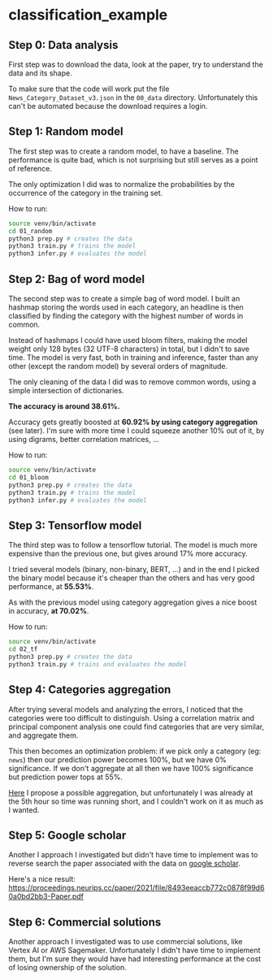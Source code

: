 # classification_example


## Step 0: Data analysis

First step was to download the data, look at the paper, try
to understand the data and its shape. 

To make sure that the code will work put the file `News_Category_Dataset_v3.json`
in the `00_data` directory. Unfortunately this can't be
automated because the download requires a login.


## Step 1: Random model

The first step was to create a random model, to have a baseline.
The performance is quite bad, which is not surprising
but still serves as a point of reference.

The only optimization I did was to normalize the probabilities by
the occurrence of the category in the training set.

How to run:
```bash
source venv/bin/activate
cd 01_random
python3 prep.py # creates the data
python3 train.py # trains the model
python3 infer.py # evaluates the model
```

## Step 2: Bag of word model

The second step was to create a simple bag of word model. I built an hashmap
storing the words used in each category, an headline is then classified
by finding the category with the highest number of words in common.

Instead of hashmaps I could have used bloom filters, making the model weight only 128 bytes
(32 UTF-8 characters) in total, but I didn't to save time. The model is very fast, both
in training and inference, faster than any other (except the random model) by several orders of magnitude.

The only cleaning of the data I did was to remove common words, using a simple intersection of dictionaries.

**The accuracy is around 38.61%.**

Accuracy gets greatly boosted at **60.92% by using category aggregation** (see later). I'm sure with more
time I could squeeze another 10% out of it, by using digrams, better correlation matrices, ...


How to run:
```bash
source venv/bin/activate
cd 01_bloom
python3 prep.py # creates the data
python3 train.py # trains the model
python3 infer.py # evaluates the model
```

## Step 3: Tensorflow model

The third step was to follow a tensorflow tutorial. The model is much
more expensive than the previous one, but gives around 17% more accuracy.

I tried several models (binary, non-binary, BERT, ...) and in the end I
picked the binary model because it's cheaper than the others and has very
good performance, at **55.53%**.

As with the previous model using category aggregation gives a nice boost in accuracy,
**at 70.02%**.

How to run:
```bash
source venv/bin/activate
cd 02_tf
python3 prep.py # creates the data
python3 train.py # trains and evaluates the model
```

## Step 4: Categories aggregation

After trying several models and analyzing the errors, I noticed that the
categories were too difficult to distinguish. Using a correlation matrix
and principal component analysis one could find categories that are very
similar, and aggregate them. 

This then becomes an optimization problem: if we pick only a category (eg: `news`)
then our prediction power becomes 100%, but we have 0% significance. If we don't
aggregate at all then we have 100% significance but prediction power tops at 55%.

[Here](./04_projection/category_mapper.py) I propose a possible aggregation,
but unfortunately I was already at the 5th hour so time was running short, and
I couldn't work on it as much as I wanted.


## Step 5: Google scholar

Another I approach I investigated but didn't have time to implement was to
reverse search the paper associated with the data on [google scholar](https://scholar.google.com/scholar?cites=13889413104801494058&as_sdt=2005&sciodt=0,5&hl=en).

Here's a nice result:
https://proceedings.neurips.cc/paper/2021/file/8493eeaccb772c0878f99d60a0bd2bb3-Paper.pdf

## Step 6: Commercial solutions

Another approach I investigated was to use commercial solutions, like Vertex AI or
AWS Sagemaker. Unfortunately I didn't have time to implement them, but I'm sure
they would have had interesting performance at the cost of losing ownership of the
solution.
